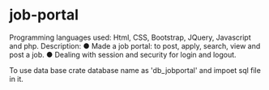 # job-portal
Programming languages used: Html, CSS, Bootstrap, JQuery, Javascript
and php.
Description:
● Made a job portal: to post, apply, search, view and post a job.
● Dealing with session and security for login and logout.

To use data base crate database name as 'db_jobportal' and impoet sql file in it.
